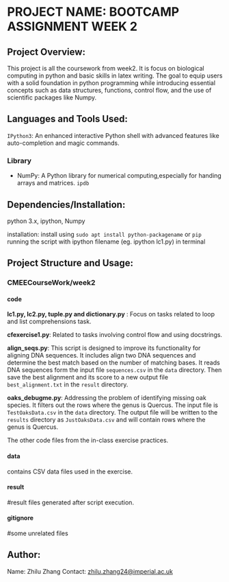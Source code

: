 # PROJECT NAME: BOOTCAMP ASSIGNMENT WEEK 2

## Project Overview: 
This project is all the coursework from week2. It is focus on biological computing in python and basic skills in latex writing. The goal to equip users with a solid foundation in python programming while introducing essential concepts such as data structures, functions, control flow, and the use of scientific packages like Numpy.

## Languages and Tools Used:

`IPython3`: 
An enhanced interactive Python shell with advanced features like auto-completion and magic commands.

### Library
 - NumPy: A Python library for numerical computing,especially for handing arrays and matrices.
 `ipdb`

## Dependencies/Installation:
python 3.x, ipython, Numpy

installation: install using `sudo apt install python-packagename` or `pip`
running the script with ipython filename (eg. ipython lc1.py) in terminal

## Project Structure and Usage:

### CMEECourseWork/week2

#### code

**lc1.py, lc2.py, tuple.py and dictionary.py** : Focus on tasks related to loop and list comprehensions task.

**cfexercise1.py**: Related to tasks involving control flow and using docstrings.

**align_seqs.py**: This script is designed to improve its functionality for aligning DNA sequences. It includes align two DNA sequences and determine the best match based on the number of matching bases. It reads DNA sequences form the input file `sequences.csv` in the `data` directory. Then save the best alignment and its score to a new output file `best_alignment.txt` in the `result` directory.

**oaks_debugme.py**: Addressing the problem of identifying missing oak species. It filters out the rows where the genus is Quercus. The input file is `TestOaksData.csv` in the `data` directory. The output file will be written to the `results` directory as `JustOaksData.csv` and will contain rows where the genus is Quercus.

The other code files from the in-class exercise practices.

#### data 
contains CSV data files used in the exercise.

#### result
#result files generated after script execution.

#### gitignore
#some unrelated files 

## Author:
Name: Zhilu Zhang
Contact: zhilu.zhang24@imperial.ac.uk